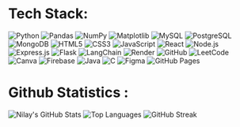 # Tech Stack: 

![Python](https://img.shields.io/badge/Python-3776AB?style=for-the-badge&logo=python&logoColor=white)
![Pandas](https://img.shields.io/badge/Pandas-150458?style=for-the-badge&logo=pandas&logoColor=white)
![NumPy](https://img.shields.io/badge/NumPy-013243?style=for-the-badge&logo=numpy&logoColor=white)
![Matplotlib](https://img.shields.io/badge/Matplotlib-11557C?style=for-the-badge&logo=plotly&logoColor=white)
![MySQL](https://img.shields.io/badge/MySQL-4479A1?style=for-the-badge&logo=mysql&logoColor=white)
![PostgreSQL](https://img.shields.io/badge/PostgreSQL-336791?style=for-the-badge&logo=postgresql&logoColor=white)
![MongoDB](https://img.shields.io/badge/MongoDB-47A248?style=for-the-badge&logo=mongodb&logoColor=white)
![HTML5](https://img.shields.io/badge/HTML5-E34F26?style=for-the-badge&logo=html5&logoColor=white)
![CSS3](https://img.shields.io/badge/CSS3-1572B6?style=for-the-badge&logo=css3&logoColor=white)
![JavaScript](https://img.shields.io/badge/JavaScript-F7DF1E?style=for-the-badge&logo=javascript&logoColor=black)
![React](https://img.shields.io/badge/React-61DAFB?style=for-the-badge&logo=react&logoColor=black)
![Node.js](https://img.shields.io/badge/Node.js-339933?style=for-the-badge&logo=node.js&logoColor=white)
![Express.js](https://img.shields.io/badge/Express.js-000000?style=for-the-badge&logo=express&logoColor=white)
![Flask](https://img.shields.io/badge/Flask-000000?style=for-the-badge&logo=flask&logoColor=white)
![LangChain](https://img.shields.io/badge/LangChain-1C3C3C?style=for-the-badge&logo=chainlink&logoColor=white)
![Render](https://img.shields.io/badge/Render-46E3B7?style=for-the-badge&logo=render&logoColor=black)
![GitHub](https://img.shields.io/badge/GitHub-181717?style=for-the-badge&logo=github&logoColor=white)
![LeetCode](https://img.shields.io/badge/LeetCode-FFA116?style=for-the-badge&logo=leetcode&logoColor=black)
![Canva](https://img.shields.io/badge/Canva-00C4CC?style=for-the-badge&logo=canva&logoColor=white)
![Firebase](https://img.shields.io/badge/Firebase-FFCA28?style=for-the-badge&logo=firebase&logoColor=black)
![Java](https://img.shields.io/badge/Java-007396?style=for-the-badge&logo=openjdk&logoColor=white)
![C](https://img.shields.io/badge/C-00599C?style=for-the-badge&logo=c&logoColor=white)
![Figma](https://img.shields.io/badge/Figma-F24E1E?style=for-the-badge&logo=figma&logoColor=white)
![GitHub Pages](https://img.shields.io/badge/GitHub%20Pages-222222?style=for-the-badge&logo=githubpages&logoColor=white)

# Github Statistics : 

![Nilay's GitHub Stats](https://github-readme-stats.vercel.app/api?username=NilayShahane&show_icons=true&theme=radical)
![Top Languages](https://github-readme-stats.vercel.app/api/top-langs/?username=NilayShahane&layout=compact&theme=radical)
![GitHub Streak](https://github-readme-streak-stats.herokuapp.com/?user=NilayShahane&theme=radical)

<!--
**Nilay-Shahane/Nilay-Shahane** is a ✨ _special_ ✨ repository because its `README.md` (this file) appears on your GitHub profile.

Here are some ideas to get you started:

- 🔭 I’m currently working on ...
- 🌱 I’m currently learning ...
- 👯 I’m looking to collaborate on ...
- 🤔 I’m looking for help with ...
- 💬 Ask me about ...
- 📫 How to reach me: ...
- 😄 Pronouns: ...
- ⚡ Fun fact: ...
-->
